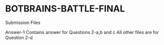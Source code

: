 # BOTBRAINS-BATTLE-FINAL
Submission Files

Answer-1 Contains answer for Questions 2-a,b and c
All other files are for Question 2-d
